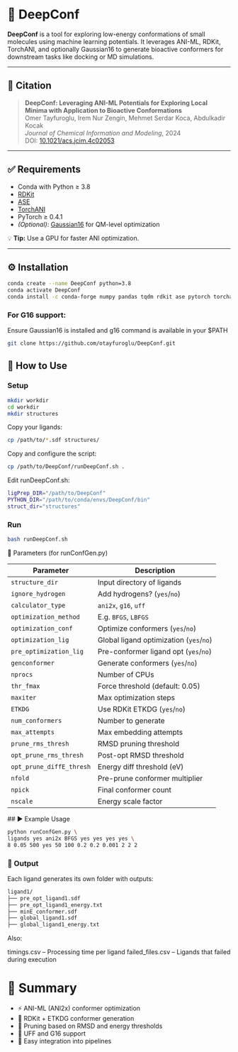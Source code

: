 # 🧠 DeepConf

**DeepConf** is a tool for exploring low-energy conformations of small molecules using machine learning potentials. It leverages ANI-ML, RDKit, TorchANI, and optionally Gaussian16 to generate bioactive conformers for downstream tasks like docking or MD simulations.

---

## 📘 Citation

> **DeepConf: Leveraging ANI-ML Potentials for Exploring Local Minima with Application to Bioactive Conformations**  
> Omer Tayfuroglu, Irem Nur Zengin, Mehmet Serdar Koca, Abdulkadir Kocak  
> *Journal of Chemical Information and Modeling*, 2024  
> DOI: [10.1021/acs.jcim.4c02053](https://doi.org/10.1021/acs.jcim.4c02053)

---

## ✅ Requirements

- Conda with Python ≥ 3.8
- [RDKit](https://www.rdkit.org/)
- [ASE](https://wiki.fysik.dtu.dk/ase/)
- [TorchANI](https://aiqm.github.io/torchani/)
- PyTorch ≥ 0.4.1  
- *(Optional)*: [Gaussian16](https://gaussian.com/g16/) for QM-level optimization

💡 **Tip:** Use a GPU for faster ANI optimization.

---

## ⚙️ Installation

```bash
conda create --name DeepConf python=3.8
conda activate DeepConf
conda install -c conda-forge numpy pandas tqdm rdkit ase pytorch torchani dftd3-python
```

### For G16 support:
Ensure Gaussian16 is installed and g16 command is available in your $PATH

```bash
git clone https://github.com/otayfuroglu/DeepConf.git
```

## 🚀 How to Use

### Setup

```bash
mkdir workdir
cd workdir
mkdir structures
```

Copy your ligands:

```bash
cp /path/to/*.sdf structures/
```

Copy and configure the script:

```bash
cp /path/to/DeepConf/runDeepConf.sh .
```

Edit runDeepConf.sh:

```bash
ligPrep_DIR="/path/to/DeepConf"
PYTHON_DIR="/path/to/conda/envs/DeepConf/bin"
struct_dir="structures"
```

### Run

```bash
bash runDeepConf.sh
```

🔧 Parameters (for runConfGen.py)

| Parameter                | Description                             |
| ------------------------ | --------------------------------------- |
| `structure_dir`          | Input directory of ligands              |
| `ignore_hydrogen`        | Add hydrogens? (`yes`/`no`)             |
| `calculator_type`        | `ani2x`, `g16`, `uff`                   |
| `optimization_method`    | E.g. `BFGS`, `LBFGS`                    |
| `optimization_conf`      | Optimize conformers (`yes`/`no`)        |
| `optimization_lig`       | Global ligand optimization (`yes`/`no`) |
| `pre_optimization_lig`   | Pre-conformer ligand opt (`yes`/`no`)   |
| `genconformer`           | Generate conformers (`yes`/`no`)        |
| `nprocs`                 | Number of CPUs                          |
| `thr_fmax`               | Force threshold (default: 0.05)         |
| `maxiter`                | Max optimization steps                  |
| `ETKDG`                  | Use RDKit ETKDG (`yes`/`no`)            |
| `num_conformers`         | Number to generate                      |
| `max_attempts`           | Max embedding attempts                  |
| `prune_rms_thresh`       | RMSD pruning threshold                  |
| `opt_prune_rms_thresh`   | Post-opt RMSD threshold                 |
| `opt_prune_diffE_thresh` | Energy diff threshold (eV)              |
| `nfold`                  | Pre-prune conformer multiplier          |
| `npick`                  | Final conformer count                   |
| `nscale`                 | Energy scale factor                     |


## ▶️ Example Usage

```bash
python runConfGen.py \
ligands yes ani2x BFGS yes yes yes yes \
8 0.05 500 yes 50 100 0.2 0.2 0.001 2 2 2
```

### 📂 Output
Each ligand generates its own folder with outputs:

```bash
ligand1/
├── pre_opt_ligand1.sdf
├── pre_opt_ligand1_energy.txt
├── minE_conformer.sdf
├── global_ligand1.sdf
├── global_ligand1_energy.txt
```

Also:

timings.csv – Processing time per ligand
failed_files.csv – Ligands that failed during execution

# 📌 Summary
- ⚡ ANI-ML (ANI2x) conformer optimization
- 🧪 RDKit + ETKDG conformer generation
- 🧠 Pruning based on RMSD and energy thresholds
- 🧬 UFF and G16 support
- 🔗 Easy integration into pipelines
